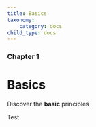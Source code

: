 ```yaml
---
title: Basics
taxonomy:
    category: docs
child_type: docs
---
```


### Chapter 1

# Basics

Discover the **basic** principles

Test
